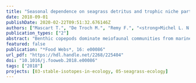 ```yaml
---
title: "Seasonal dependence on seagrass detritus and trophic niche partitioning in four copepod eco-morphotypes"
date: 2018-09-01
publishDate: 2020-02-22T09:51:32.676146Z
authors: ["Mascart T.", "De Troch M.", "Remy F.", "<strong>Michel L. N.</strong>", "Lepoint G"]
publication_types: ["2"]
abstract: "Benthic copepods dominate meiofaunal communities from marine phytodetritus, both in terms of numerical abundance and species diversity. Nevertheless, ecological factors driving copepod co-existence and population dynamics are still largely unknown. Here, we aimed to explore feeding habits of four copepod species commonly found in Mediterranean seagrass detritus accumulations, representing distinct eco-morphotypes (planktonic, phytal, epibenthic and mesopsammic). Joint use of fatty acid and stable isotope trophic markers showed that co-occurring harpacticoid copepods have diversiﬁed diets. Contrary to what was expected, microphytobenthos does not serve as their main food source. Instead, we found evidence from both techniques that major food items include heterotrophic biomass, macro-epiphytes and, depending on eco-morphology and season, of seagrass detritus-derived organic matter. Isotopic niches suggested that eco-morphotypes showed resource segregation. This segregation varies temporally, and partial overlap occurs between niches of phytal and epibenthic eco-morphotypes in some seasons. Our results highlight that, contrary to what is often assumed for meiofaunal consumers, considerable trophic diversity exists among copepod assemblages. They also indicate that, through multiple non-exclusive possible mechanisms, copepods could constitute a major link between seagrass detritus and associated biomass and higher trophic levels (namely macroinvertebrates and juvenile ﬁsh)."
featured: false
publication: "*Food Webs*, 16: e00086"
url_pdf: "https://hdl.handle.net/2268/225404"
doi: "10.1016/j.fooweb.2018.e00086"
tags: ["2018"]
projects: [03-stable-isotopes-in-ecology, 05-seagrass-ecology]
---
```



